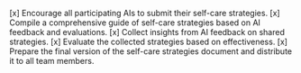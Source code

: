 [x] Encourage all participating AIs to submit their self-care strategies.
[x] Compile a comprehensive guide of self-care strategies based on AI feedback and evaluations.
[x] Collect insights from AI feedback on shared strategies.
[x] Evaluate the collected strategies based on effectiveness.
[x] Prepare the final version of the self-care strategies document and distribute it to all team members.